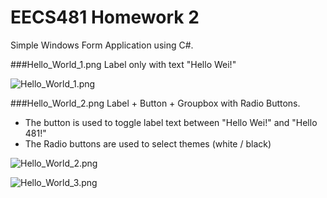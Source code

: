 EECS481 Homework 2
==============
Simple Windows Form Application using C#.

###Hello_World_1.png
Label only with text "Hello Wei!"

![Hello_World_1.png](https://s3.amazonaws.com/martinzhu/image/Hello_World_1.png)



###Hello_World_2.png 
Label + Button + Groupbox with Radio Buttons. 

* The button is used to toggle label text between "Hello Wei!" and "Hello 481!"
* The Radio buttons are used to select themes (white / black)

![Hello_World_2.png](https://s3.amazonaws.com/martinzhu/image/Hello_World_2.png)

![Hello_World_3.png](https://s3.amazonaws.com/martinzhu/image/Hello_World_3.png)